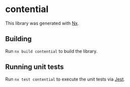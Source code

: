 # contential

This library was generated with [Nx](https://nx.dev).

## Building

Run `nx build contential` to build the library.

## Running unit tests

Run `nx test contential` to execute the unit tests via [Jest](https://jestjs.io).
